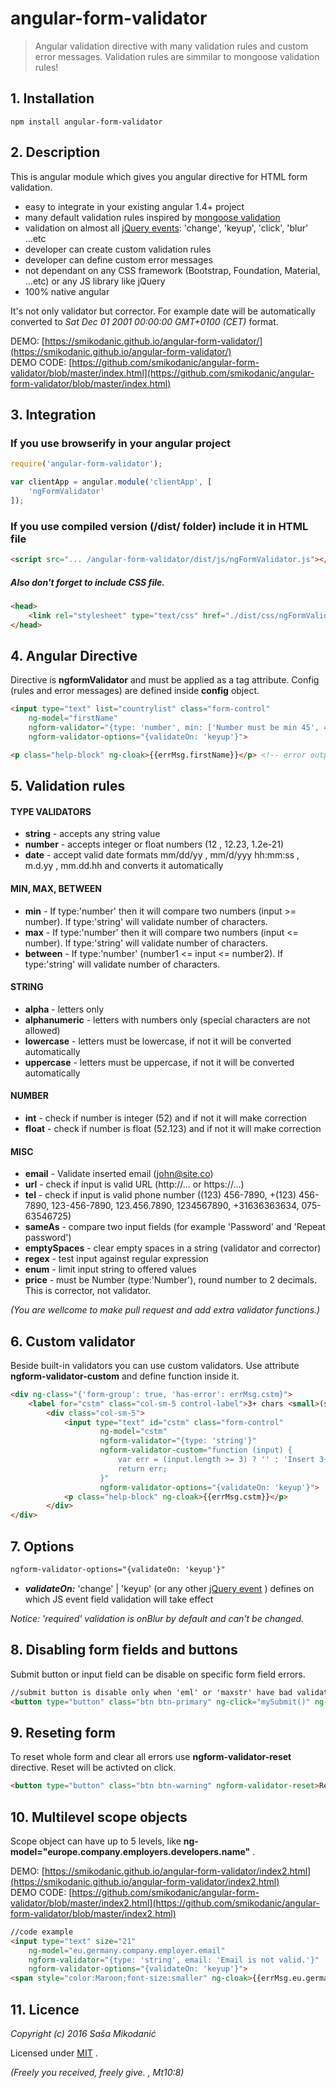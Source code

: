 # angular-form-validator
> Angular validation directive with many validation rules and custom error messages.
> Validation rules are simmilar to mongoose validation rules!



## 1. Installation
`npm install angular-form-validator`



## 2. Description
This is angular module which gives you angular directive for HTML form validation.
- easy to integrate in your existing angular 1.4+ project
- many default validation rules inspired by [mongoose validation](http://mongoosejs.com/docs/validation.html)
- validation on almost all [jQuery events](https://api.jquery.com/category/events/): 'change', 'keyup', 'click', 'blur' ...etc
- developer can create custom validation rules
- developer can define custom error messages
- not dependant on any CSS framework (Bootstrap, Foundation, Material, ...etc) or any JS library like jQuery
- 100% native angular

It's not only validator but corrector. For example date will be automatically converted to
*Sat Dec 01 2001 00:00:00 GMT+0100 (CET)* format.

DEMO: [https://smikodanic.github.io/angular-form-validator/](https://smikodanic.github.io/angular-form-validator/)<br>
DEMO CODE: [https://github.com/smikodanic/angular-form-validator/blob/master/index.html](https://github.com/smikodanic/angular-form-validator/blob/master/index.html)


## 3. Integration

### If you use browserify in your angular project

```javascript
require('angular-form-validator');

var clientApp = angular.module('clientApp', [
    'ngFormValidator'
]);
```

### If you use compiled version (/dist/ folder) include it in HTML file

```html
<script src="... /angular-form-validator/dist/js/ngFormValidator.js"></script>
```

##### Also don't forget to include CSS file.
```html
<head>
	<link rel="stylesheet" type="text/css" href="./dist/css/ngFormValidator.css">
</head>
```


## 4. Angular Directive
Directive is **ngformValidator** and must be applied as a tag attribute.
Config (rules and error messages) are defined inside **config** object.

```html
<input type="text" list="countrylist" class="form-control"
	ng-model="firstName"
	ngform-validator="{type: 'number', min: ['Number must be min 45', 45]}"
	ngform-validator-options="{validateOn: 'keyup'}">

<p class="help-block" ng-cloak>{{errMsg.firstName}}</p> <!-- error output -->
```



## 5. Validation rules

#### TYPE VALIDATORS
- **string** - accepts any string value
- **number** - accepts integer or float numbers (12 , 12.23, 1.2e-21)
- **date** - accept valid date formats mm/dd/yy , mm/d/yyy hh:mm:ss , m.d.yy , mm.dd.hh and converts it automatically

#### MIN, MAX, BETWEEN
- **min** - If type:'number' then it will compare two numbers (input >= number). If type:'string' will validate number of characters.
- **max** - If type:'number' then it will compare two numbers (input <= number). If type:'string' will validate number of characters.
- **between** - If type:'number' (number1 <= input <= number2). If type:'string' will validate number of characters.

#### STRING
- **alpha** - letters only
- **alphanumeric** - letters with numbers only (special characters are not allowed)
- **lowercase** - letters must be lowercase, if not it will be converted automatically
- **uppercase** - letters must be uppercase, if not it will be converted automatically

#### NUMBER
- **int** - check if number is integer (52) and if not it will make correction
- **float** - check if number is float (52.123) and if not it will make correction

#### MISC
- **email** - Validate inserted email (john@site.co)
- **url** - check if input is valid URL (http://... or https://...)
- **tel** - check if input is valid phone number ((123) 456-7890, +(123) 456-7890, 123-456-7890, 123.456.7890, 1234567890, +31636363634, 075-63546725)
- **sameAs** - compare two input fields (for example 'Password' and 'Repeat password')
- **emptySpaces** - clear empty spaces in a string (validator and corrector)
- **regex** - test input against regular expression
- **enum** - limit input string to offered values
- **price** - must be Number (type:'Number'), round number to 2 decimals. This is corrector, not validator.


*(You are wellcome to make pull request and add extra validator functions.)*




## 6. Custom validator
Beside built-in validators you can use custom validators.
Use attribute **ngform-validator-custom** and define function inside it.

```html
<div ng-class="{'form-group': true, 'has-error': errMsg.cstm}">
	<label for="cstm" class="col-sm-5 control-label">3+ chars <small>(string, validate onKeyup)</small></label>
		<div class="col-sm-5">
			<input type="text" id="cstm" class="form-control"
					ng-model="cstm"
					ngform-validator="{type: 'string'}"
					ngform-validator-custom="function (input) {
						var err = (input.length >= 3) ? '' : 'Insert 3+ characters!';
						return err;
					}"
					ngform-validator-options="{validateOn: 'keyup'}">
			<p class="help-block" ng-cloak>{{errMsg.cstm}}</p>
		</div>
</div>
```




## 7. Options

```html
ngform-validator-options="{validateOn: 'keyup'}"
```

- ***validateOn:*** 'change' | 'keyup' (or any other [jQuery event](https://api.jquery.com/category/events/) ) defines on which JS event field validation will take effect


*Notice: 'required' validation is onBlur by default and can't be changed.*



## 8. Disabling form fields and buttons
Submit button or input field can be disable on specific form field errors.

```html
//submit button is disable only when 'eml' or 'maxstr' have bad validations. Use ng-disabled dirctive.
<button type="button" class="btn btn-primary" ng-click="mySubmit()" ng-disabled="errMsg.eml || errMsg.maxstr">Submit</button>
```



## 9. Reseting form
To reset whole form and clear all errors use **ngform-validator-reset** directive. Reset will be activted on click.

```html
<button type="button" class="btn btn-warning" ngform-validator-reset>Reset</button>
```

## 10. Multilevel scope objects
Scope object can have up to 5 levels, like
**ng-model="europe.company.employers.developers.name"** .

DEMO: [https://smikodanic.github.io/angular-form-validator/index2.html](https://smikodanic.github.io/angular-form-validator/index2.html)<br>
DEMO CODE: [https://github.com/smikodanic/angular-form-validator/blob/master/index2.html](https://github.com/smikodanic/angular-form-validator/blob/master/index2.html)



```html
//code example
<input type="text" size="21"
	ng-model="eu.germany.company.employer.email"
	ngform-validator="{type: 'string', email: 'Email is not valid.'}"
	ngform-validator-options="{validateOn: 'keyup'}">
<span style="color:Maroon;font-size:smaller" ng-cloak>{{errMsg.eu.germany.company.employer.email}}</span>
```


## 11. Licence
*Copyright (c) 2016 Saša Mikodanić*

Licensed under [MIT](https://github.com/smikodanic/angular-form-validator/blob/master/LICENSE) .

*(Freely you received, freely give. , Mt10:8)*


